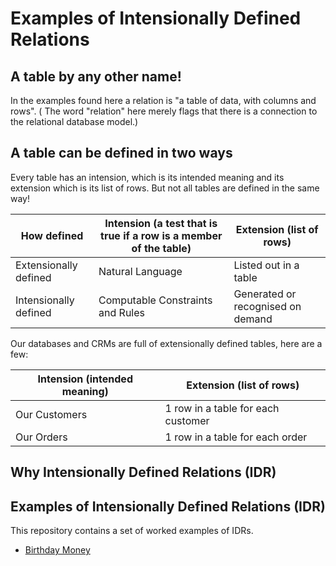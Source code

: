 # Examples of Intensionally Defined Relations

## A table by any other name!
In the examples found here a relation is "a table of data, with columns and rows". ( The word "relation" here merely flags 
that there is a connection to the relational database model.)

## A table can be defined in two ways
Every table has an intension, which is its intended meaning and its extension which is its list of rows. But not all tables 
are defined in the same way!  

| How defined           | Intension (a test that is true if a row is a member of the table) | Extension (list of rows)          |
|-----------------------|-------------------------------------------------------------------|-----------------------------------|
| Extensionally defined | Natural Language                                                  | Listed out in a table             |
| Intensionally defined | Computable Constraints and Rules                                  | Generated or recognised on demand |

Our databases and CRMs are full of extensionally defined tables, here are a few:

| Intension (intended meaning) | Extension (list of rows)           |
|------------------------------|------------------------------------|
| Our Customers                | 1 row in a table for each customer |
| Our Orders                   | 1 row in a table for each order    |

## Why Intensionally Defined Relations (IDR)


## Examples of Intensionally Defined Relations (IDR)
This repository contains a set of worked examples of IDRs.

- [Birthday Money](https://github.com/DavidPratten/idr-examples/tree/main/Birthday_money)




